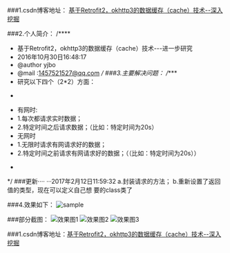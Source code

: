 
###1.csdn博客地址：
[基于Retrofit2，okhttp3的数据缓存（cache）技术--深入挖掘](http://write.blog.csdn.net/mdeditor#!postId=52975183)

###2.个人简介：
/****
 * 基于Retrofit2，okhttp3的数据缓存（cache）技术---进一步研究
 * 2016年10月30日16:48:17
 * @author yjbo
 * @mail :1457521527@qq.com
 */
###3.主要解决问题：
/****
 * 研究以下四个（2*2）方面：
 * <p>
 * 有网时:
 * 1.每次都请求实时数据；
 * 2.特定时间之后请求数据；（比如：特定时间为20s）
 * 无网时
 * 1.无限时请求有网请求好的数据；
 * 2.特定时间之前请求有网请求好的数据；（（比如：特定时间为20s））
 * ```
 */
###更新····
···2017年2月12日11:59:32
a.封装请求的方法；
b.重新设置了返回值的类型，现在可以定义自己想 要的class类了

###4.效果如下：
![sample](https://github.com/hytcyjb/yjboretrofitcsdndemo/blob/master/运行效果.gif)

###部分截图：
![效果图1](http://img.blog.csdn.net/20161030223411927)
![效果图2](http://img.blog.csdn.net/20161030223428864)
![效果图3](http://img.blog.csdn.net/20161030223438333)

###1.csdn博客地址：[基于Retrofit2，okhttp3的数据缓存（cache）技术--深入挖掘](http://write.blog.csdn.net/mdeditor#!postId=52975183)
